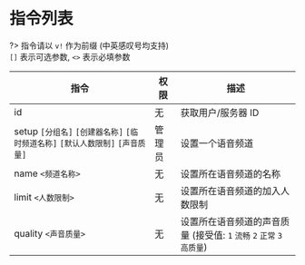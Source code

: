 # 指令列表
?> 指令请以 `v!` 作为前缀 (中英感叹号均支持)  
    `[]` 表示可选参数, `<>` 表示必填参数

| 指令                       | 权限          | 描述                  |
| --------------------------- | ----------- | ---------------------- |  
| id                         | 无            | 获取用户/服务器 ID       | 
| setup `[分组名]` `[创建器名称]` `[临时频道名称]` `[默认人数限制]` `[声音质量]` | 管理员       | 设置一个语音频道 |
| name `<频道名称>`          | 无       | 设置所在语音频道的名称 |
| limit `<人数限制>`          | 无       | 设置所在语音频道的加入人数限制 |
| quality `<声音质量>`          | 无       | 设置所在语音频道的声音质量 (接受值: `1` `流畅` `2` `正常` `3` `高质量`) |